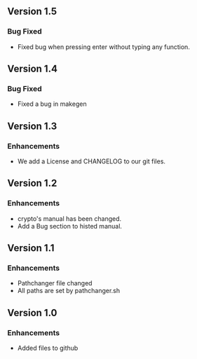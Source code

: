 ## Version 1.5
### Bug Fixed
- Fixed bug when pressing enter without typing any function.

## Version 1.4
### Bug Fixed
- Fixed a bug in makegen 

## Version 1.3
### Enhancements
- We add a License and CHANGELOG to our git files.

## Version 1.2
### Enhancements
- crypto's manual has been changed. 
- Add a Bug section to histed manual. 

## Version 1.1
### Enhancements
- Pathchanger file changed
- All paths are set by pathchanger.sh

## Version 1.0
### Enhancements
- Added files to github
